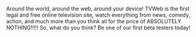 Around the world, around the web, around your device! TVWeb is the first legal and free online television site, watch everything from news, comedy, action, and much more than you think all for the price of ABSOLUTELY NOTHING!!!!!
So, what do you think? Be one of our first beta testers today!
